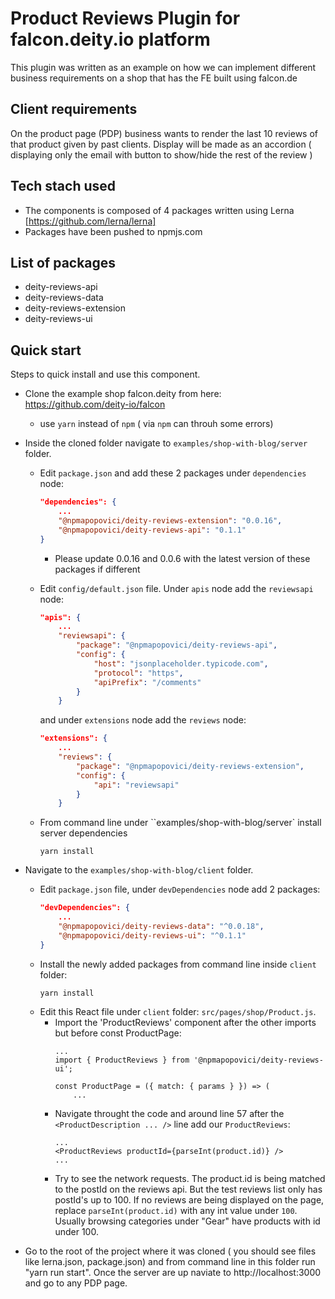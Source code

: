 # Product Reviews Plugin for falcon.deity.io platform
This plugin was written as an example on how we can implement different business requirements on a shop that has the FE built using falcon.de

## Client requirements
On the product page (PDP) business wants to render the last 10 reviews of that product given by past clients.
Display will be made as an accordion ( displaying only the email with button to show/hide the rest of the review )

## Tech stach used
* The components is composed of 4 packages written using Lerna [https://github.com/lerna/lerna]
* Packages have been pushed to npmjs.com

## List of packages
* deity-reviews-api
* deity-reviews-data
* deity-reviews-extension
* deity-reviews-ui

## Quick start
Steps to quick install and use this component.
* Clone the example shop falcon.deity from here: https://github.com/deity-io/falcon
    * use `yarn` instead of `npm`  ( via `npm` can throuh some errors)
* Inside the cloned folder navigate to `examples/shop-with-blog/server` folder.
    *  Edit `package.json` and add these 2 packages under `dependencies` node:

        ```json
        "dependencies": {
            ...
            "@npmapopovici/deity-reviews-extension": "0.0.16",
            "@npmapopovici/deity-reviews-api": "0.1.1"
        }
        ```
        * Please update 0.0.16 and 0.0.6 with the latest version of these packages if different
    * Edit `config/default.json` file. Under `apis` node add the `reviewsapi` node:
        ```json
        "apis": {
            ...
            "reviewsapi": {
                "package": "@npmapopovici/deity-reviews-api",
                "config": {
                    "host": "jsonplaceholder.typicode.com",
                    "protocol": "https",
                    "apiPrefix": "/comments"
                }
            }
        ```
        and under `extensions` node add the `reviews` node:
        ```json
        "extensions": {
            ...
            "reviews": {
                "package": "@npmapopovici/deity-reviews-extension",
                "config": {
                    "api": "reviewsapi"
                }
            }
        ```
    * From command line under ``examples/shop-with-blog/server` install server dependencies
        ```cli
        yarn install
        ```
* Navigate to the `examples/shop-with-blog/client` folder.
    * Edit `package.json` file, under `devDependencies` node add 2 packages:
        ```json
        "devDependencies": {
            ...
            "@npmapopovici/deity-reviews-data": "^0.0.18",
            "@npmapopovici/deity-reviews-ui": "^0.1.1"
        }
        ```
    * Install the newly added packages from command line inside `client` folder:
        ```cli
        yarn install
        ```
    *  Edit this React file under `client` folder: `src/pages/shop/Product.js`. 
        * Import the 'ProductReviews' component after the other imports but before const ProductPage:
            ```React
            ...
            import { ProductReviews } from '@npmapopovici/deity-reviews-ui';

            const ProductPage = ({ match: { params } }) => (
                ...
            ```
        * Navigate throught the code and around line 57 after the `<ProductDescription ... />` line add our `ProductReviews`:
            ```React
            ...
            <ProductReviews productId={parseInt(product.id)} />
            ...
            ```
        * Try to see the network requests. The product.id is being matched to the postId on the reviews api. But the test reviews list only has postId's up to 100. If no reviews are being displayed on the page, replace `parseInt(product.id)` with any int value under `100`. Usually browsing categories under "Gear" have products with id under 100.

* Go to the root of the project where it was cloned ( you should see files like lerna.json, package.json) and from command line in this folder run "yarn run start". Once the server are up naviate to http://localhost:3000 and go to any PDP page.








